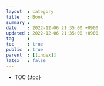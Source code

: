 ```yaml
---
layout  : category
title   : Book
summary : 
date    : 2022-12-06 21:35:00 +0900
updated : 2022-12-06 21:35:00 +0900
tag     : 
toc     : true
public  : true
parent  : [[index]]
latex   : false
---
```

* TOC
{:toc}
